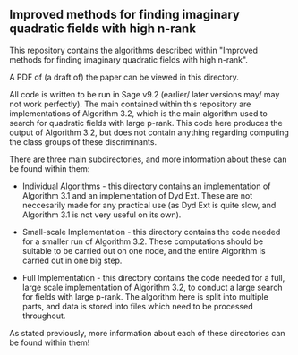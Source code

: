 ## Improved methods for finding imaginary quadratic fields with high n-rank

This repository contains the algorithms described within "Improved methods for finding imaginary quadratic fields with high n-rank".

A PDF of (a draft of) the paper can be viewed in this directory.

All code is written to be run in Sage v9.2 (earlier/ later versions may/ may not work perfectly). The main contained within this repository are implementations of Algorithm 3.2, which is the main algorithm used to search for quadratic fields with large p-rank. This code here produces the output of Algorithm 3.2, but does not contain anything regarding computing the class groups of these discriminants. 

There are three main subdirectories, and more information about these can be found within them:

* Individual Algorithms - this directory contains an implementation of Algorithm 3.1 and an implementation of Dyd Ext. These are not neccesarily made for any practical use (as Dyd Ext is quite slow, and Algorithm 3.1 is not very useful on its own).

* Small-scale Implementation - this directory contains the code needed for a smaller run of Algorithm 3.2. These computations should be suitable to be carried out on one node, and the entire Algorithm is carried out in one big step.

* Full Implementation - this directory contains the code needed for a full, large scale implementation of Algorithm 3.2, to conduct a large search for fields with large p-rank. The algorithm here is split into multiple parts, and data is stored into files which need to be processed throughout.

As stated previously, more information about each of these directories can be found within them!
